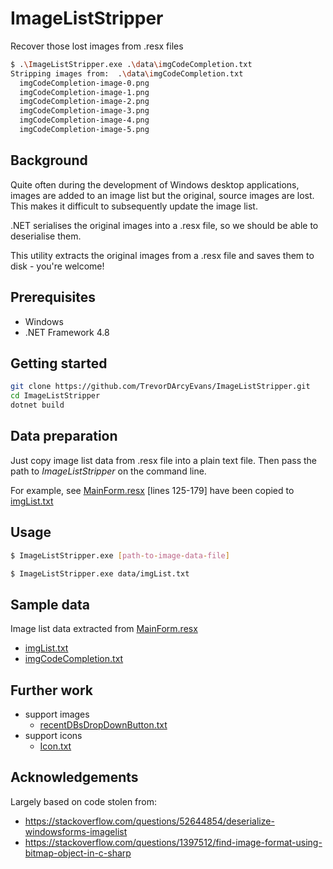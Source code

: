 # ImageListStripper
Recover those lost images from .resx files

```bash
$ .\ImageListStripper.exe .\data\imgCodeCompletion.txt
Stripping images from:  .\data\imgCodeCompletion.txt
  imgCodeCompletion-image-0.png
  imgCodeCompletion-image-1.png
  imgCodeCompletion-image-2.png
  imgCodeCompletion-image-3.png
  imgCodeCompletion-image-4.png
  imgCodeCompletion-image-5.png
```

## Background
Quite often during the development of Windows desktop applications, images are added to an image list
but the original, source images are lost.  This makes it difficult to subsequently update the image list.

.NET serialises the original images into a .resx file, so we should be able to deserialise them.

This utility extracts the original images from a .resx file and saves them to disk - you're welcome!

## Prerequisites
* Windows
* .NET Framework 4.8

## Getting started
```bash
git clone https://github.com/TrevorDArcyEvans/ImageListStripper.git
cd ImageListStripper
dotnet build
```

## Data preparation
Just copy image list data from .resx file into a plain text file.  Then pass the path to
_ImageListStripper_ on the command line.

For example, see [MainForm.resx](data/MainForm.resx) [lines 125-179] have been copied to
[imgList.txt](data/imgList.txt)

## Usage
```bash
$ ImageListStripper.exe [path-to-image-data-file]

$ ImageListStripper.exe data/imgList.txt
```

## Sample data
Image list data extracted from [MainForm.resx](data/MainForm.resx)
* [imgList.txt](data/imgList.txt)
* [imgCodeCompletion.txt](data/imgCodeCompletion.txtt)

## Further work
* support images
  * [recentDBsDropDownButton.txt](data/recentDBsDropDownButton.txt)
* support icons
  * [Icon.txt](data/Icon.txt)

## Acknowledgements
Largely based on code stolen from:
* https://stackoverflow.com/questions/52644854/deserialize-windowsforms-imagelist
* https://stackoverflow.com/questions/1397512/find-image-format-using-bitmap-object-in-c-sharp
